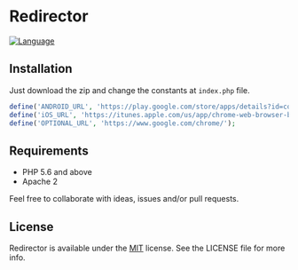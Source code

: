 Redirector
=================
[![Language](https://img.shields.io/badge/language-PHP-blue.svg)](https://github.com/rockbarato/Redirector)

## Installation

Just download the zip and change the constants at `index.php` file.

```php
define('ANDROID_URL', 'https://play.google.com/store/apps/details?id=com.android.chrome&hl=es_419');
define('iOS_URL', 'https://itunes.apple.com/us/app/chrome-web-browser-by-google/id535886823?mt=8');
define('OPTIONAL_URL', 'https://www.google.com/chrome/');
```

## Requirements

* PHP 5.6 and above
* Apache 2

Feel free to collaborate with ideas, issues and/or pull requests.

## License
Redirector is available under the [MIT](http://opensource.org/licenses/MIT) license. See the LICENSE file for more info.